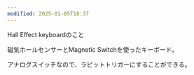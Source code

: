 ```yaml
---
modified: 2025-01-05T18:37
---
```

  

Hall Effect keyboardのこと

磁気ホールセンサーとMagnetic Switchを使ったキーボード。

  

アナログスイッチなので、ラピットトリガーにすることができる。